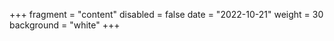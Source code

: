 +++
fragment = "content"
disabled = false
date = "2022-10-21"
weight = 30
background = "white"
+++

<style>
table, td, th {
  border: 2px solid black;
  vertical-align: top;
  !important;
 }
</style>

